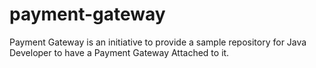 payment-gateway
===============

Payment Gateway is an initiative to provide a sample repository for Java Developer to have a Payment Gateway Attached to it. 
